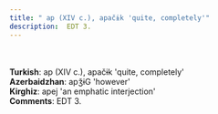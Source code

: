 ```yaml
---
title: " ap (XIV c.), apačɨk 'quite, completely'"
description:  EDT 3.
---
```

<p data-pagefind-weight="0.5">
<strong></strong><br><br>
<strong>Turkish</strong>:  ap (XIV c.), apačɨk 'quite, completely'<br>
<strong>Azerbaidzhan</strong>:  apǯɨG 'however'<br>
<strong>Kirghiz</strong>:  apej 'an emphatic interjection'<br>
<strong>Comments</strong>:  EDT 3.<br>

</p>
